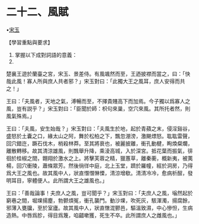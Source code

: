 # 二十二、風賦

 •[宋玉](https://zh.wikisource.org/wiki/%E9%A2%A8%E8%B3%A6_(%E5%AE%8B%E7%8E%89))

【學習重點與要求】

1. 掌握以下成對詞語的意義：
1. 

楚襄王遊於蘭臺之宮，宋玉、景差侍。有風颯然而至，王迺披襟而當之，曰：「快哉此風！寡人所與庶人共者邪？」宋玉對曰：「此獨大王之風耳，庶人安得而共之！」 

王曰：「夫風者，天地之氣，溥暢而至，不擇貴賤高下而加焉。今子獨以爲寡人之風，豈有説乎？」宋玉對曰：「臣聞於師：枳句來巢，空穴來風。其所托者然，則風氣殊焉。」 

王曰：「夫風，安生始哉？」宋玉對曰：「夫風生於地，起於青蘋之末，侵淫谿谷，盛怒於土囊之口，緣太山之阿，舞於松柏之下，飄忽淜滂，激颶熛怒。耾耾雷聲，回穴錯迕，蹶石伐木，梢殺林莽。至其將衰也，被麗披離，衝孔動楗，眴煥粲爛，離散轉移。故其清涼雄風，則飄舉升降，乘淩高城，入於深宮。抵花葉而振氣，徘徊於桂椒之間，翺翔於激水之上。將擊芙蓉之精，獵蕙草，離秦蘅，概新夷，被荑楊，回穴衝陵，蕭條眾芳。然後徜徉中庭，北上玉堂，躋於羅幢，經於洞房，乃得爲大王之風也。故其風中人，狀直憯憯惏慄，清涼增欷。清清冷冷，愈病析酲，發明耳目，寧體便人。此所謂大王之雄風也。」 

王曰：「善哉論事！夫庶人之風，豈可聞乎？」宋玉對曰：「夫庶人之風，塕然起於窮巷之間，堀堁揚塵，勃鬰煩冤，衝孔襲門。動沙堁，吹死灰，駭渾濁，揚腐餘，邪薄入甕牖，至於室廬。故其風中人，狀直憞混鬰邑，驅溫致濕，中心慘怛，生病造熱。中唇爲胗，得目爲篾，啗齰嗽獲，死生不卒。此所謂庶人之雌風也。」




